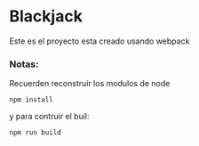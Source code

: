 # Blackjack

Este es el proyecto esta creado usando webpack

### Notas:
Recuerden reconstruir los modulos de node
```
npm install
```

y para contruir el buil:
```
npm run build
```